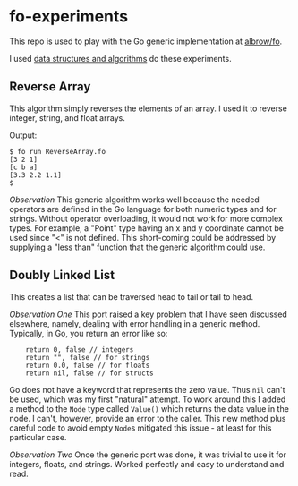 # fo-experiments
This repo is used to play with the Go generic implementation at 
[albrow/fo](https://github.com/albrow/fo).

I used [data structures and algorithms](https://github.com/floyernick/Data-Structures-and-Algorithms) 
do these experiments.

## Reverse Array
This algorithm simply reverses the elements of an array. I used it to
reverse integer, string, and float arrays.

Output:
```
$ fo run ReverseArray.fo
[3 2 1]
[c b a]
[3.3 2.2 1.1]
$
```

*Observation* This generic algorithm works well because the needed operators are defined in the Go language for both numeric types and for strings. Without operator overloading, it would not work for more complex types. For example, a "Point" type having an x and y coordinate cannot be used since "<" is not defined. This short-coming could be addressed by supplying a "less than" function that the generic algorithm could use.

## Doubly Linked List
This creates a list that can be traversed head to tail or tail to head.

*Observation One* This port raised a key problem that I have seen discussed elsewhere, namely, dealing with error handling in a generic method. Typically, in Go, you return an error like so:
```
    return 0, false // integers
    return "", false // for strings
    return 0.0, false // for floats
    return nil, false // for structs
```
Go does not have a keyword that represents the zero value. Thus `nil` can't be used, which was my first "natural" attempt. To work around this I added a method to the `Node` type called `Value()` which returns the data value in the node. I can't, however, provide an error to the caller. This new method plus careful code to avoid empty `Node`s mitigated this issue - at least for this particular case.

*Observation Two* Once the generic port was done, it was trivial to use it for integers, floats, and strings. Worked perfectly and easy to understand and read.